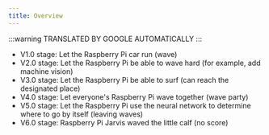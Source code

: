 ```yaml
---
title: Overview
---
```

:::warning
TRANSLATED BY GOOGLE AUTOMATICALLY
:::

* V1.0 stage: Let the Raspberry Pi car run (wave)
* V2.0 stage: Let the Raspberry Pi be able to wave hard (for example, add machine vision)
* V3.0 stage: Let the Raspberry Pi be able to surf (can reach the designated place)
* V4.0 stage: Let everyone's Raspberry Pi wave together (wave party)
* V5.0 stage: Let the Raspberry Pi use the neural network to determine where to go by itself (leaving waves)
* V6.0 stage: Raspberry Pi Jarvis waved the little calf (no score)
